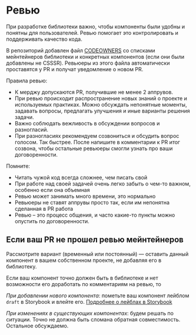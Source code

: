 # Ревью

При разработке библиотеки важно, чтобы компоненты были удобны и понятны для пользователей. Ревью помогает это контролировать и поддерживать качество кода.

В репозиторий добавлен файл [CODEOWNERS](../.github/CODEOWNERS) со списками мейнтейнеров библиотеки и конкретных компонентов (если они были добавлены не CSSSR). Ревьюеры из этого файла автоматически проставятся у PR и получат уведомление о новом PR.

Правила ревью:

- К мерджу допускаются PR, получившие не менее 2 аппрувов.
- При ревью происходит распространение новых знаний о проекте и используемых практиках. Можно обсуждать непонятные моменты, задавать вопросы, предлагать улучшения и иные варианты решения задачи.
- Важно соблюдать вежливость в обсуждении вопросов и разногласий.
- При разногласиях рекомендуем созвониться и обсудить вопрос голосом. Так быстрее. После напишите в комментарии к PR итог созвона, чтобы остальные ревьюеры смогли узнать про ваши договоренности.

Помните:

- Читать чужой код всегда сложнее, чем писать свой
- При работе над своей задачей очень легко забыть о чем-то важном, особенно если она объемная
- Ревью может занимать много времени, это нормально
- Ревьюеры не ставят аппрувы просто так, если им непонятна сделанная в PR работа
- Ревью – это процесс общения, и часто какие-то пункты можно опустить по договоренности.

## Если ваш PR не прошел ревью мейнтейнеров

Рассмотрите вариант (временный или постоянный) — оставить данный компонент в вашем собственном проекте, не добавляя его в библиотеку.

Если ваш компонент точно должен быть в библиотеке и нет возможности его доработать по комментариям на ревью, то

_При добавлении нового компонента_: пометьте ваш компонент лейблом `draft` в Storybook и влейте его. [Подробнее о лейблах в Storybook](storybook.md)

_При изменениях в существующих компонентах_: будем решать по ситуации. Точно не должна быть сломана обратная совместимость. Остальное обсуждаемо.
